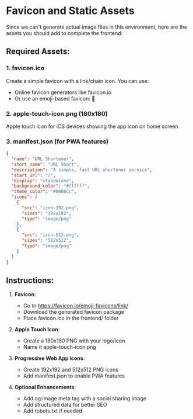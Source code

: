 # Favicon and Static Assets

Since we can't generate actual image files in this environment, here are the assets you should add to complete the frontend:

## Required Assets:

### 1. favicon.ico
Create a simple favicon with a link/chain icon. You can use:
- Online favicon generators like favicon.io
- Or use an emoji-based favicon: 🔗

### 2. apple-touch-icon.png (180x180)
Apple touch icon for iOS devices showing the app icon on home screen

### 3. manifest.json (for PWA features)
```json
{
  "name": "URL Shortener",
  "short_name": "URL Short",
  "description": "A simple, fast URL shortener service",
  "start_url": "/",
  "display": "standalone",
  "background_color": "#ffffff",
  "theme_color": "#0066cc",
  "icons": [
    {
      "src": "icon-192.png",
      "sizes": "192x192",
      "type": "image/png"
    },
    {
      "src": "icon-512.png", 
      "sizes": "512x512",
      "type": "image/png"
    }
  ]
}
```

## Instructions:

1. **Favicon**: 
   - Go to https://favicon.io/emoji-favicons/link/
   - Download the generated favicon package
   - Place favicon.ico in the frontend/ folder

2. **Apple Touch Icon**:
   - Create a 180x180 PNG with your logo/icon
   - Name it apple-touch-icon.png

3. **Progressive Web App Icons**:
   - Create 192x192 and 512x512 PNG icons
   - Add manifest.json to enable PWA features

4. **Optional Enhancements**:
   - Add og:image meta tag with a social sharing image
   - Add structured data for better SEO
   - Add robots.txt if needed

